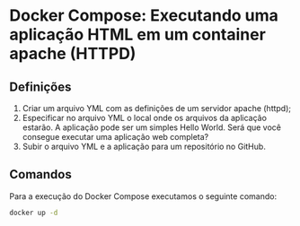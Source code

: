 # Docker Compose: Executando uma aplicação HTML em um container apache (HTTPD)

## Definições
1. Criar um arquivo YML com as definições de um servidor apache (httpd);
2. Especificar no arquivo YML o local onde os arquivos da aplicação estarão. A aplicação pode ser um simples Hello World. Será que você consegue executar uma aplicação web completa?
3. Subir o arquivo YML e a aplicação para um repositório no GitHub.

## Comandos
Para a execução do Docker Compose executamos o seguinte comando:

```bash
docker up -d
```